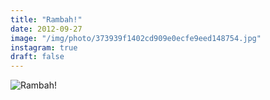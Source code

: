 ```yaml
---
title: "Rambah!"
date: 2012-09-27
image: "/img/photo/373939f1402cd909e0ecfe9eed148754.jpg"
instagram: true
draft: false
---
```


![Rambah!](/img/photo/373939f1402cd909e0ecfe9eed148754.jpg)

